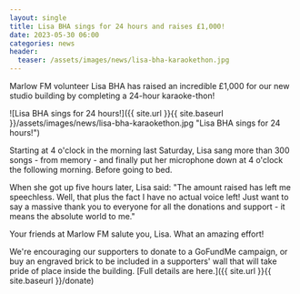```yaml
---
layout: single
title: Lisa BHA sings for 24 hours and raises £1,000!
date: 2023-05-30 06:00
categories: news
header:
  teaser: /assets/images/news/lisa-bha-karaokethon.jpg
---
```


Marlow FM volunteer Lisa BHA has raised an incredible £1,000 for our new studio building by completing a 24-hour karaoke-thon!

![Lisa BHA sings for 24 hours!]({{ site.url }}{{ site.baseurl }}/assets/images/news/lisa-bha-karaokethon.jpg "Lisa BHA sings for 24 hours!")

Starting at 4 o'clock in the morning last Saturday, Lisa sang more than 300 songs - from memory - and finally put her microphone down at 4 o'clock the following morning. Before going to bed.

When she got up five hours later, Lisa said: "The amount raised has left me speechless. Well, that plus the fact I have no actual voice left! Just want to say a massive thank you to everyone for all the donations and support - it means the absolute world to me."

Your friends at Marlow FM salute you, Lisa. What an amazing effort!

We're encouraging our supporters to donate to a GoFundMe campaign, or buy an engraved brick to be included in a supporters' wall that will take pride of place inside the building. [Full details are here.]({{ site.url }}{{ site.baseurl }}/donate)
